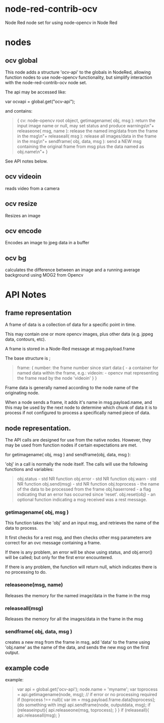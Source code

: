 # node-red-contrib-ocv
Node Red node set for using node-opencv in Node Red


# nodes

## ocv global

This node adds a structure 'ocv-api' to the globals in NodeRed, allowing function nodes to use node-opencv functionality, but simplify interaction with the node-red-contrib-ocv node set.

The api may be accessed like:

var ocvapi = global.get("ocv-api");

and contains:
> {
>   cv: node-opencv root object,
>   getimagename( obj, msg ): return the input image name or null, may set status and produce warnings\n"+
>   releaseone( msg, name ): release the named img/data from the frame in the msg\n"+
>   releaseall( msg ): release all images/data in the frame in the msg\n"+
>   sendframe( obj, data, msg ): send a NEW msg containing the original frame from msg plus the data named as obj.name\n"+
> }

See API notes below.

## ocv videoin

reads video from a camera

## ocv resize

Resizes an image

## ocv encode

Encodes an image to jpeg data in a buffer

## ocv bg

calculates the difference between an image and a running average background using MOG2 from Opencv


# API Notes

## frame representation

A frame of data is a collection of data for a specific point in time.

This may contain one or more opencv images, plus other data (e.g. jppeg data, contours, etc).

A frame is stored in a Node-Red message at msg.payload.frame

The base structure is ;

> frame: {
>   number: the frame number since start
>   data:{ - a container for named data within the frame, e.g.:
>     videoin: - opencv mat representing the frame read by the node 'videoin'
>   }
> }

Frame data is generally named according to the node name of the originating node.

When a node sends a frame, it adds it's name in msg.payload.name, and this may be used by the next node to determine which chunk of data it is to process if not configured to process a specifically named piece of data.

## node representation.

The API calls are designed for use from the native nodes.  However, they may be used from function nodes if certain expectations are met.

for getimagename( obj, msg ) and sendframe(obj, data, msg ):

'obj' in a call is normally the node itself.  The calls will use the following functions and variables:

> obj.status - std NR function
> obj.error - std NR function
> obj.warn - std NR function
> obj.send(msg) - std NR function
> obj.toprocess - the name of the data to be processed from the frame
> obj.haserrored - a flag indicating that an error has occurred since 'reset'.
> obj.reset(obj) - an optional function indicating a msg received was a rest message.

### getimagename( obj, msg )

This function takes the 'obj' and an input msg, and retrieves the name of the data to process.

It first checks for a rest msg, and then checks other msg parameters are correct for an ovc message containing a frame.

If there is any problem, an error will be show using status, and obj.error() will be called; but only for the first error encountered.

If there is any problem, the function will return null, which indicates there is no processing to do.

### releaseone(msg, name)

Releases the memory for the named image/data in the frame in the msg

### releaseall(msg)

Releases the memory for all the images/data in the frame in the msg

### sendframe( obj, data, msg )

creates a new msg from the frame in msg, add 'data' to the frame using 'obj.name' as the name of the data, and sends the new msg on the first output.


## example code

example:

>    var api = global.get('ocv-api');
>    node.name = 'myname';
>    var toprocess = api.getimagename(node, msg);
>    // if error or no processing required
>    if (toprocess !== null){
>       var im = msg.payload.frame.data[toprocess];
>       (do something with img)
>       api.sendframe(node, outputdata, msg);
>       if (releaseinput){
>           api.releaseone(msg, toprocess);
>       }
>    }
>    if (releaseall){
>        api.releaseall(msg);
>    }

